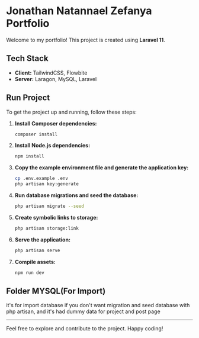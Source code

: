 # Jonathan Natannael Zefanya Portfolio

Welcome to my portfolio! This project is created using **Laravel 11**.

## Tech Stack
- **Client:** TailwindCSS, Flowbite
- **Server:** Laragon, MySQL, Laravel

## Run Project
To get the project up and running, follow these steps:

1. **Install Composer dependencies:**
    ```sh
    composer install
    ```

2. **Install Node.js dependencies:**
    ```sh
    npm install
    ```

3. **Copy the example environment file and generate the application key:**
    ```sh
    cp .env.example .env
    php artisan key:generate
    ```

4. **Run database migrations and seed the database:**
    ```sh
    php artisan migrate --seed
    ```

5. **Create symbolic links to storage:**
    ```sh
    php artisan storage:link
    ```

6. **Serve the application:**
    ```sh
    php artisan serve
    ```

7. **Compile assets:**
    ```sh
    npm run dev
    ```

## Folder MYSQL(For Import)
it's for import database if you don't want migration and seed database with php artisan,
and it's had dummy data for project and post page

---

Feel free to explore and contribute to the project. Happy coding!